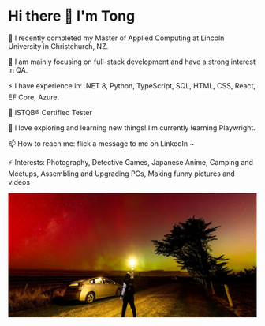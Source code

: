 # Hi there 👋 I'm Tong

🔭 I recently completed my Master of Applied Computing at Lincoln University in Christchurch, NZ.

🔧 I am mainly focusing on full-stack development and have a strong interest in QA.

⚡ I have experience in: .NET 8, Python, TypeScript, SQL, HTML, CSS, React, EF Core, Azure.

🔭 ISTQB® Certified Tester

🌱 I love exploring and learning new things! I’m currently learning Playwright.

📫 How to reach me: flick a message to me on LinkedIn ~

⚡ Interests: Photography, Detective Games, Japanese Anime, Camping and Meetups, Assembling and Upgrading PCs, Making funny pictures and videos

![Tong's Picture](https://github.com/Tong-Ye-1159668/Tong-Ye-1159668/blob/main/Tong's%20picture.jpg?raw=true)
